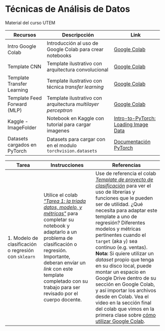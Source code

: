 # Técnicas de Análisis de Datos

Material del curso UTEM


| Recursos      | Descripcción | Link |
| ------------- | ------------ | --------------------- |
| Intro Google Colab | Introducción al uso de Google Colab para crear notebooks | [Google Colab](https://colab.research.google.com/drive/15_bqCF_vwc_JZT3q06U2TXi7pg30TikZ?usp=sharing) |
| Template CNN  | Template ilustrativo con arquitectura convolucional | [Google Colab](https://colab.research.google.com/drive/1ppaKOm_5lsNutPmCEO9w62llX7R9t_Az?usp=sharing) |
| Template Transfer Learning | Template ilustrativo con técnica _transfer learning_ | [Google Colab](https://colab.research.google.com/drive/1h2sN5KLFoS20NRLyzE1JASXBqmOTJLVh?usp=sharing) |
| Template Feed Forward (MLP) | Template ilustrativo con arquitectura _multilayer perceptron_ | [Google Colab](https://colab.research.google.com/drive/1w_plY4-f3l4FPRbM9dNzL3j12hc4bExk?usp=sharing) |
| Kaggle - ImageFolder | Notebook en Kaggle con tutorial para cargar imagenes |  [Intro-to-PyTorch: Loading Image Data](https://www.kaggle.com/code/leifuer/intro-to-pytorch-loading-image-data/notebook)|
| Datasets cargados en PyTorch | Datasets para cargar con en el modulo  `torchvision.datasets` | [Documentación PyTorch](https://pytorch.org/vision/stable/datasets.html) |




| Tarea    | Instrucciones | Referencias |
| ------------- | ------------ | --------------------- |
| 1. Modelo de clasificación o regresión con `sklearn` | Utilice el colab [_"Tarea 1: la triada datos, modelo, y métricas"_](https://colab.research.google.com/drive/11jEptTabgIsVdjnjadueKWgv-eqQSZKI?usp=sharing) para completar su notebook y adaptarlo a un problema de clasificación o regresión. Importante, deberan envíar un _link_ con este template completado con su trabajo para ser revisado por el cuerpo docente. | Use de referencia el colab [_Template de proyecto de clasificación_](https://colab.research.google.com/drive/1VfuZoFUQyyttx5xsqhiahDbgjgJmoBgV?usp=sharing) para ver el uso de librerías y funciones que le pueden ser de utilidad. ¿Qué necesita para adaptar este template a uno de regresión? Diferentes modelos y métricas pertinentes cuando el `target` (aka `y`) sea continuo (e.g. ventas).  **Nota:** Si quiere utilizar un _dataset_ propio que tenga en su disco local, puede montar un espacio en Google Drive dentro de su sección en Google Colab, y así importar los archivos desde en Colab. Vea el video en la sección final del colab que vimos en la primera clase sobre [cómo utilizar Google Colab](https://colab.research.google.com/drive/15_bqCF_vwc_JZT3q06U2TXi7pg30TikZ?usp=sharing). |
